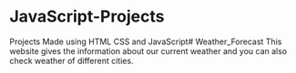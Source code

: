 # JavaScript-Projects
Projects Made using HTML CSS and JavaScript# Weather_Forecast
This website gives the information about our current weather and you can also check weather of different cities.
